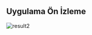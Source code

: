## Uygulama Ön İzleme
![result2](https://user-images.githubusercontent.com/33198774/127337380-7e75e999-d556-4a2e-a3d4-fccca12ae2c1.gif)

